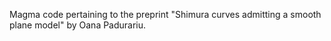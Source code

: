 Magma code pertaining to the preprint "Shimura curves admitting a smooth plane model" by Oana Padurariu.
